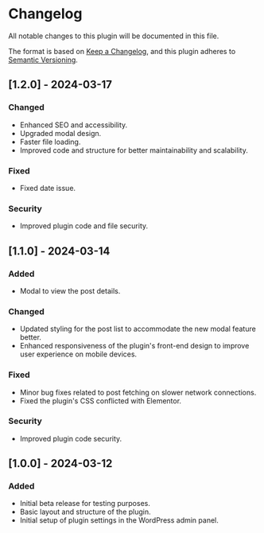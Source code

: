 # Changelog

All notable changes to this plugin will be documented in this file.

The format is based on [Keep a Changelog](https://keepachangelog.com/en/1.0.0/),
and this plugin adheres to [Semantic Versioning](https://semver.org/spec/v2.0.0.html).

## [1.2.0] - 2024-03-17

### Changed

- Enhanced SEO and accessibility.
- Upgraded modal design.
- Faster file loading.
- Improved code and structure for better maintainability and scalability.

### Fixed

- Fixed date issue.

### Security

- Improved plugin code and file security.

## [1.1.0] - 2024-03-14

### Added

- Modal to view the post details.

### Changed

- Updated styling for the post list to accommodate the new modal feature better.
- Enhanced responsiveness of the plugin's front-end design to improve user experience on mobile devices.

### Fixed

- Minor bug fixes related to post fetching on slower network connections.
- Fixed the plugin's CSS conflicted with Elementor.

### Security

- Improved plugin code security.

## [1.0.0] - 2024-03-12

### Added

- Initial beta release for testing purposes.
- Basic layout and structure of the plugin.
- Initial setup of plugin settings in the WordPress admin panel.
